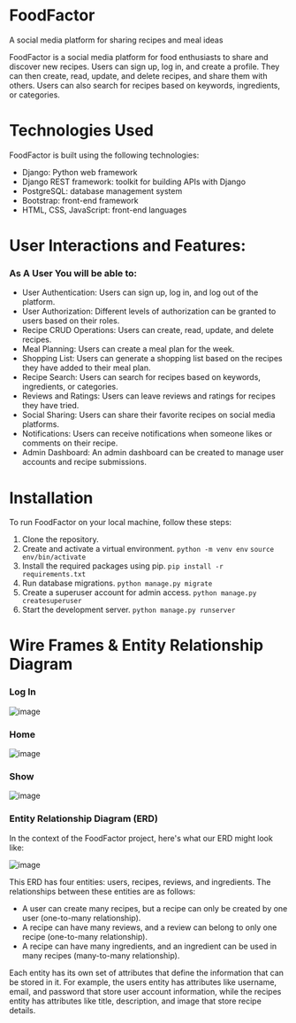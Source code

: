 # FoodFactor
A social media platform for sharing recipes and meal ideas

FoodFactor is a social media platform for food enthusiasts to share and discover new recipes. Users can sign up, log in, and create a profile. They can then create, read, update, and delete recipes, and share them with others. Users can also search for recipes based on keywords, ingredients, or categories.

# Technologies Used
FoodFactor is built using the following technologies:
- Django: Python web framework
- Django REST framework: toolkit for building APIs with Django
- PostgreSQL: database management system
- Bootstrap: front-end framework
- HTML, CSS, JavaScript: front-end languages

# User Interactions and Features:
### As A User You will be able to:
- User Authentication: Users can sign up, log in, and log out of the platform.
- User Authorization: Different levels of authorization can be granted to users based on their roles.
- Recipe CRUD Operations: Users can create, read, update, and delete recipes.
- Meal Planning: Users can create a meal plan for the week.
- Shopping List: Users can generate a shopping list based on the recipes they have added to their meal plan.
- Recipe Search: Users can search for recipes based on keywords, ingredients, or categories.
- Reviews and Ratings: Users can leave reviews and ratings for recipes they have tried.
- Social Sharing: Users can share their favorite recipes on social media platforms.
- Notifications: Users can receive notifications when someone likes or comments on their recipe.
- Admin Dashboard: An admin dashboard can be created to manage user accounts and recipe submissions.

# Installation
To run FoodFactor on your local machine, follow these steps:
1. Clone the repository. 
2. Create and activate a virtual environment.
  `python -m venv env`
`source env/bin/activate`
3. Install the required packages using pip.
  `pip install -r requirements.txt`
4. Run database migrations.
  `python manage.py migrate`
5. Create a superuser account for admin access.
  `python manage.py createsuperuser`
6. Start the development server.
  `python manage.py runserver`
  
 # Wire Frames & Entity Relationship Diagram 
 ### Log In
 ![image](https://user-images.githubusercontent.com/106713788/223487710-466ddf42-beb1-4e53-becd-e691f9206706.png)
 ### Home
 ![image](https://user-images.githubusercontent.com/106713788/223487483-3d889d32-339d-4173-b986-5e327974140c.png)
 ### Show
 ![image](https://user-images.githubusercontent.com/106713788/223487394-90694547-d86e-49c4-911a-241d0f0f13c2.png)

 ### Entity Relationship Diagram (ERD)
 In the context of the FoodFactor project, here's what our ERD might look like:
 
 ![image](https://user-images.githubusercontent.com/106713788/223472494-46487e25-61c2-426f-9e65-94687d323162.png)
 
 This ERD has four entities: users, recipes, reviews, and ingredients. The relationships between these entities are as follows:
- A user can create many recipes, but a recipe can only be created by one user (one-to-many relationship).
- A recipe can have many reviews, and a review can belong to only one recipe (one-to-many relationship).
- A recipe can have many ingredients, and an ingredient can be used in many recipes (many-to-many relationship).

Each entity has its own set of attributes that define the information that can be stored in it. For example, the users entity has attributes like username, email, and password that store user account information, while the recipes entity has attributes like title, description, and image that store recipe details.
